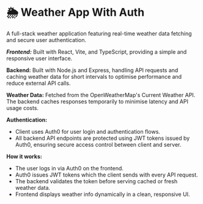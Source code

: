 # 🌦 Weather App With Auth

A full-stack weather application featuring real-time weather data fetching and secure user authentication.

**_Frontend:_** Built with React, Vite, and TypeScript, providing a simple and responsive user interface.

**Backend:** Built with Node.js and Express, handling API requests and caching weather data for short intervals to optimise performance and reduce external API calls.

**Weather Data:** Fetched from the OpenWeatherMap's Current Weather API. The backend caches responses temporarily to minimise latency and API usage costs.

**Authentication:**

- Client uses Auth0 for user login and authentication flows.
- All backend API endpoints are protected using JWT tokens issued by Auth0, ensuring secure access control between client and server.

**How it works:**

- The user logs in via Auth0 on the frontend.
- Auth0 issues JWT tokens which the client sends with every API request.
- The backend validates the token before serving cached or fresh weather data.
- Frontend displays weather info dynamically in a clean, responsive UI.
